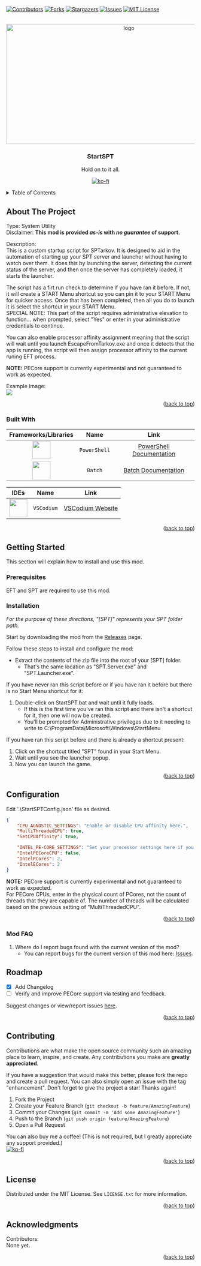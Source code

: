 <a id="readme-top"></a>
[![Contributors][contributors-shield]][contributors-url]
[![Forks][forks-shield]][forks-url]
[![Stargazers][stars-shield]][stars-url]
[![Issues][issues-shield]][issues-url]
[![MIT License][license-shield]][license-url]

<!-- PROJECT LOGO -->
<br />
<div align="center">
  <a href="https://github.com/jbs4bmx/tarkyStuffs/scripts/StartSPT">
    <img src="./images/StartSPTBanner.png" alt="logo" width="640" height="320">
  </a>

  <h3 align="center">StartSPT</h3>

  <p align="center">Hold on to it all.<br /></p>

  [![ko-fi](https://ko-fi.com/img/githubbutton_sm.svg)](https://ko-fi.com/X8X611JH15)
</div>



<!-- TABLE OF CONTENTS -->
<details>
  <summary>Table of Contents</summary>
  <ol>
    <li>
      <a href="#about-the-project">About The Project</a>
      <ul>
        <li><a href="#built-with">Built With</a></li>
      </ul>
    </li>
    <li>
      <a href="#getting-started">Getting Started</a>
      <ul>
        <li><a href="#prerequisites">Prerequisites</a></li>
        <li><a href="#installation">Installation</a></li>
      </ul>
    </li>
    <li><a href="#configuration">Configuration</a></li>
      <ul>
        <li><a href="#mod-faq">Mod FAQ</a></li>
      </ul>
    <li><a href="#roadmap">Roadmap</a></li>
    <li><a href="#contributing">Contributing</a></li>
    <li><a href="#license">License</a></li>
    <li><a href="#acknowledgments">Acknowledgments</a></li>
  </ol>
</details>



<!-- ABOUT THE PROJECT -->
## About The Project
Type: System Utility</br>
Disclaimer: **This mod is provided _as-is_ with _no guarantee_ of support.**

Description:</br>
This is a custom startup script for SPTarkov. It is designed to aid in the automation of starting up your SPT server and launcher without having to watch over them. It does this by launching the server, detecting the current status of the server, and then once the server has completely loaded, it starts the launcher.

The script has a firt run check to determine if you have ran it before. If not, it will create a START Menu shortcut so you can pin it to your START Menu for quicker access. Once that has been completed, then all you do to launch it is select the shortcut in your START Menu.</br>
SPECIAL NOTE: This part of the script requires administrative elevation to function... when prompted, select "Yes" or enter in your administrative credentials to continue.

You can also enable processor affinity assignment meaning that the script will wait until you launch EscapeFromTarkov.exe and once it detects that the app is running, the script will then assign processor affinity to the current runing EFT process.

**NOTE:** PECore support is currently experimental and not guaranteed to work as expected.

Example Image:</br>
<img src="./images/Start-SPT_script_by_jbs4bmx.png">

<p align="right">(<a href="#readme-top">back to top</a>)</p>



### Built With
| Frameworks/Libraries                                      | Name         | Link                                       |
| :-------------------------------------------------------: | :----------: | :----------------------------------------: |
| <img src="./images/icons/Powershell-Dark.svg" width="48"> | `PowerShell` | [PowerShell Documentation][PowerShell-url] |
| <img src="./images/icons/batch.png" width="48">           | `Batch`      | [Batch Documentation][Batch-url]           |

|                         IDEs                                |      Name       | Link                                      |
| :---------------------------------------------------------: | :-------------: | :---------------------------------------: |
| <img src="./images/icons/VSCodium-Dark.svg" width="48">     | `VSCodium`      | [VSCodium Website][Vscodium-url]          |

<p align="right">(<a href="#readme-top">back to top</a>)</p>


<!-- GETTING STARTED -->
## Getting Started
This section will explain how to install and use this mod.

### Prerequisites
EFT and SPT are required to use this mod.

### Installation
_For the purpose of these directions, "[SPT]" represents your SPT folder path._

Start by downloading the mod from the [Releases](https://github.com/jbs4bmx/SpecialSlots/releases) page.

Follow these steps to install and configure the mod:</br>
  * Extract the contents of the zip file into the root of your [SPT] folder.
     - That's the same location as "SPT.Server.exe" and "SPT.Launcher.exe".

If you have never ran this script before or if you have ran it before but there is no Start Menu shortcut for it:</br>
  1. Double-click on StartSPT.bat and wait until it fully loads.
     - If this is the first time you've ran this script and there isn't a shortcut for it, then one will now be created.
     - You'll be prompted for Administrative privileges due to it needing to write to C:\ProgramData\Microsoft\Windows\StartMenu

If you have ran this script before and there is already a shortcut present:</br>
  1. Click on the shortcut titled "SPT" found in your Start Menu.
  2. Wait until you see the launcher popup.
  3. Now you can launch the game.

<p align="right">(<a href="#readme-top">back to top</a>)</p>



<!-- CONFIGURATION EXAMPLES -->
## Configuration
Edit '.\StartSPTConfig.json' file as desired. <br>
```json
{
    "CPU_AGNOSTIC_SETTINGS": "Enable or disable CPU affinity here.",
    "MultiThreadedCPU": true,
    "SetCPUAffinity": true,

    "INTEL_PE-CORE_SETTINGS": "Set your processor settings here if you run an Intel PE Core processor.",
    "IntelPECoreCPU": false,
    "IntelPCores": 2,
    "IntelECores": 2
}
```

**NOTE:** PECore support is currently experimental and not guaranteed to work as expected.</br>
For PECore CPUs, enter in the physical count of PCores, not the count of threads that they are capable of. The number of threads will be calculated based on the previous setting of "MultiThreadedCPU".

<p align="right">(<a href="#readme-top">back to top</a>)</p>

### Mod FAQ
   1. Where do I report bugs found with the current version of the mod?
      - You can report bugs for the current version of this mod here: [Issues](https://github.com/jbs4bmx/StartSPT/issues).



<!-- ROADMAP -->
## Roadmap
- [x] Add Changelog
- [ ] Verify and improve PECore support via testing and feedback.

Suggest changes or view/report issues [here](https://github.com/jbs4bmx/StartSPT/issues).

<p align="right">(<a href="#readme-top">back to top</a>)</p>



<!-- CONTRIBUTING -->
## Contributing
Contributions are what make the open source community such an amazing place to learn, inspire, and create. Any contributions you make are **greatly appreciated**.

If you have a suggestion that would make this better, please fork the repo and create a pull request. You can also simply open an issue with the tag "enhancement".
Don't forget to give the project a star! Thanks again!

1. Fork the Project
2. Create your Feature Branch (`git checkout -b feature/AmazingFeature`)
3. Commit your Changes (`git commit -m 'Add some AmazingFeature'`)
4. Push to the Branch (`git push origin feature/AmazingFeature`)
5. Open a Pull Request

You can also buy me a coffee! (This is not required, but I greatly appreciate any support provided.)</br>
[![ko-fi](https://ko-fi.com/img/githubbutton_sm.svg)](https://ko-fi.com/X8X611JH15)

<p align="right">(<a href="#readme-top">back to top</a>)</p>



<!-- LICENSE -->
## License
Distributed under the MIT License. See `LICENSE.txt` for more information.

<p align="right">(<a href="#readme-top">back to top</a>)</p>



<!-- ACKNOWLEDGMENTS -->
## Acknowledgments
Contributors:</br>
None yet.

<p align="right">(<a href="#readme-top">back to top</a>)</p>



<!-- Repository Metrics -->
[contributors-shield]: https://img.shields.io/github/contributors/jbs4bmx/SpecialSlots.svg?style=for-the-badge
[contributors-url]: https://github.com/jbs4bmx/SpecialSlots/graphs/contributors
[forks-shield]: https://img.shields.io/github/forks/jbs4bmx/SpecialSlots.svg?style=for-the-badge
[forks-url]: https://github.com/jbs4bmx/SpecialSlots/network/members
[stars-shield]: https://img.shields.io/github/stars/jbs4bmx/SpecialSlots.svg?style=for-the-badge
[stars-url]: https://github.com/jbs4bmx/SpecialSlots/stargazers
[issues-shield]: https://img.shields.io/github/issues/jbs4bmx/SpecialSlots.svg?style=for-the-badge
[issues-url]: https://github.com/jbs4bmx/SpecialSlots/issues
[license-shield]: https://img.shields.io/github/license/jbs4bmx/SpecialSlots.svg?style=for-the-badge
[license-url]: https://github.com/jbs4bmx/SpecialSlots/blob/master/LICENSE.txt

<!-- Framwork/Library URLs -->
[PowerShell-url]: https://learn
[Batch-url]: https://learn.microsoft.com/en-us/windows-server/administration/windows-commands/windows-commands
[Vscodium-url]: https://vscodium.com/